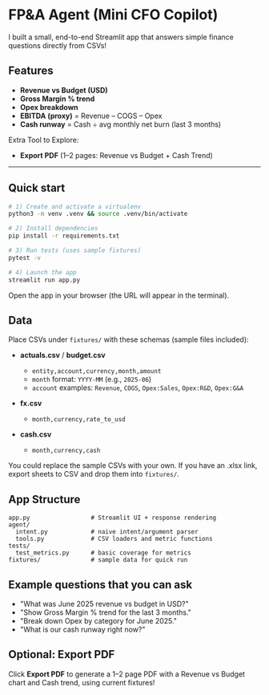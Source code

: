 # FP&A Agent (Mini CFO Copilot)

I built a small, end-to-end Streamlit app that answers simple finance questions directly from CSVs!

## Features
- **Revenue vs Budget (USD)**
- **Gross Margin % trend**
- **Opex breakdown**
- **EBITDA (proxy)** = Revenue – COGS – Opex
- **Cash runway** = Cash ÷ avg monthly net burn (last 3 months)

Extra Tool to Explore:
- **Export PDF** (1–2 pages: Revenue vs Budget + Cash Trend)

---

## Quick start

```bash
# 1) Create and activate a virtualenv
python3 -m venv .venv && source .venv/bin/activate

# 2) Install dependencies
pip install -r requirements.txt

# 3) Run tests (uses sample fixtures)
pytest -v

# 4) Launch the app
streamlit run app.py
```

Open the app in your browser (the URL will appear in the terminal).

## Data

Place CSVs under `fixtures/` with these schemas (sample files included):

- **actuals.csv** / **budget.csv**
    - `entity,account,currency,month,amount`
    - `month` format: `YYYY-MM` (e.g., `2025-06`)
    - `account` examples: `Revenue`, `COGS`, `Opex:Sales`, `Opex:R&D`, `Opex:G&A`

- **fx.csv**
    - `month,currency,rate_to_usd`

- **cash.csv**
    - `month,currency,cash`

You could replace the sample CSVs with your own. If you have an .xlsx link, export sheets to CSV and drop them into `fixtures/`.

## App Structure

```
app.py                 # Streamlit UI + response rendering
agent/
  intent.py            # naive intent/argument parser
  tools.py             # CSV loaders and metric functions
tests/
  test_metrics.py      # basic coverage for metrics
fixtures/              # sample data for quick run
```

## Example questions that you can ask

- "What was June 2025 revenue vs budget in USD?"
- "Show Gross Margin % trend for the last 3 months."
- "Break down Opex by category for June 2025."
- "What is our cash runway right now?"

## Optional: Export PDF

Click **Export PDF** to generate a 1–2 page PDF with a Revenue vs Budget chart and Cash trend, using current fixtures!
